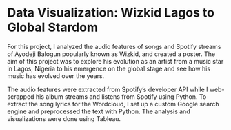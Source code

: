 # Data Visualization: Wizkid Lagos to Global Stardom

For this project, I analyzed the audio features of songs and Spotify streams of Ayodeji Balogun popularly known as Wizkid, and created a poster. The aim of this project was to explore his evolution as an artist from a music star in Lagos, Nigeria to his emergence on the global stage and see how his music has evolved over the years. 

The audio features were extracted from Spotify’s developer API while I web-scrapped his album streams and listens from Spotify using Python. To extract the song lyrics for the Wordcloud, I set up a custom Google search engine and preprocessed the text with Python. The analysis and visualizations were done using Tableau. 
